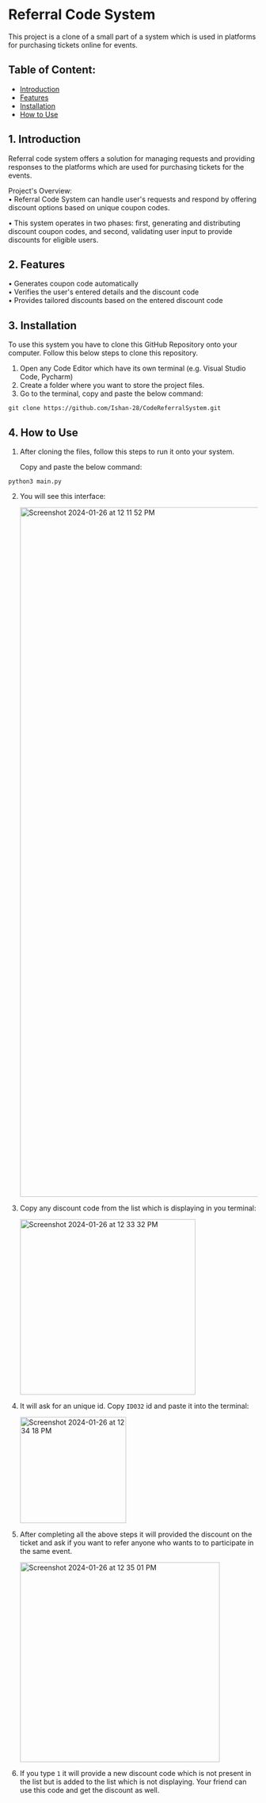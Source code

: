 # Referral Code System
This project is a clone of a small part of a system which is used in platforms for purchasing tickets online for events.

## Table of Content:

- [Introduction](#1-introduction)
- [Features](#2-features)
- [Installation](#3-installation)
- [How to Use](#4-how-to-use)

## 1. Introduction
Referral code system offers a solution for managing requests and providing responses to the platforms which are used for purchasing tickets for the events.  

Project's Overview:  
  • Referral Code System can handle user's requests and respond by offering discount options based on unique coupon codes. 

  • This system operates in two phases: first, generating and distributing discount coupon codes, and second, validating user input to provide discounts for eligible users.


## 2. Features
• Generates coupon code automatically  
• Verifies the user's entered details and the discount code  
• Provides tailored discounts based on the entered discount code  

## 3. Installation
To use this system you have to clone this GitHub Repository onto your computer. Follow this below steps to clone this repository.

1. Open any Code Editor which have its own terminal (e.g. Visual Studio Code, Pycharm)
2. Create a folder where you want to store the project files.
3. Go to the terminal, copy and paste the below command:  
```
git clone https://github.com/Ishan-28/CodeReferralSystem.git
```

## 4. How to Use

1. After cloning the files, follow this steps to run it onto your system.

   Copy and paste the below command:
```
python3 main.py
```
2. You will see this interface:

      <img width="1391" alt="Screenshot 2024-01-26 at 12 11 52 PM" src="https://github.com/Ishan-28/test/assets/145470785/379e54ba-1ca8-4786-8dc7-eabf7039df7f">

3. Copy any discount code from the list which is displaying in you terminal:

    <img width="354" alt="Screenshot 2024-01-26 at 12 33 32 PM" src="https://github.com/Ishan-28/test/assets/145470785/06ba9c59-a229-499f-a47c-a65da73c745c">

4. It will ask for an unique id. Copy ```ID032``` id and paste it into the terminal:

    <img width="214" alt="Screenshot 2024-01-26 at 12 34 18 PM" src="https://github.com/Ishan-28/test/assets/145470785/1d3ea1d6-d4f3-4c06-85a9-ab333be839e4">


5. After completing all the above steps it will provided the discount on the ticket and ask if you want to refer anyone who wants to to participate in the same event.

    <img width="403" alt="Screenshot 2024-01-26 at 12 35 01 PM" src="https://github.com/Ishan-28/test/assets/145470785/a3497315-fad8-4a8f-8a7b-cbe2be08357c">

6. If you type ```1``` it will provide a new discount code which is not present in the list but is added to the list which is not displaying.
Your friend can use this code and get the discount as well.
